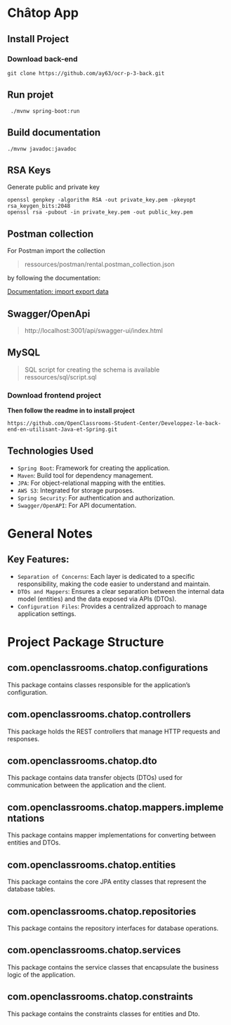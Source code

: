 # Châtop App

## Install Project
### Download back-end
```
git clone https://github.com/ay63/ocr-p-3-back.git
```
## Run projet
```
 ./mvnw spring-boot:run
```
## Build documentation
```
./mvnw javadoc:javadoc
```

## RSA Keys
Generate public and private key 
```
openssl genpkey -algorithm RSA -out private_key.pem -pkeyopt rsa_keygen_bits:2048
openssl rsa -pubout -in private_key.pem -out public_key.pem
```

## Postman collection
For Postman import the collection

> ressources/postman/rental.postman_collection.json

by following the documentation:

[Documentation: import export data ](https://learning.postman.com/docs/getting-started/importing-and-exporting-data/#importing-data-into-postman)

## Swagger/OpenApi
> http://localhost:3001/api/swagger-ui/index.html

## MySQL
> SQL script for creating the schema is available ressources/sql/script.sql


### Download frontend project
**Then follow the readme in to install project** 
```
https://github.com/OpenClassrooms-Student-Center/Developpez-le-back-end-en-utilisant-Java-et-Spring.git
```

## Technologies Used
- `Spring Boot`: Framework for creating the application.
- `Maven`: Build tool for dependency management.
- `JPA`: For object-relational mapping with the entities.
- `AWS S3`: Integrated for storage purposes.
- `Spring Security`: For authentication and authorization.
- `Swagger/OpenAPI`: For API documentation.

# General Notes
## Key Features:
- `Separation of Concerns`: Each layer is dedicated to a specific responsibility, making the code easier to understand and maintain.
- `DTOs and Mappers`: Ensures a clear separation between the internal data model (entities) and the data exposed via APIs (DTOs).
- `Configuration Files`: Provides a centralized approach to manage application settings.

# Project Package Structure

## com.openclassrooms.chatop.configurations 
This package contains classes responsible for the application’s configuration.

## com.openclassrooms.chatop.controllers
This package holds the REST controllers that manage HTTP requests and responses.

## com.openclassrooms.chatop.dto
This package contains data transfer objects (DTOs) used for communication between the application and the client.

## com.openclassrooms.chatop.mappers.implementations
This package contains mapper implementations for converting between entities and DTOs.

## com.openclassrooms.chatop.entities
This package contains the core JPA entity classes that represent the database tables.

## com.openclassrooms.chatop.repositories
This package contains the repository interfaces for database operations.

## com.openclassrooms.chatop.services
This package contains the service classes that encapsulate the business logic of the application.

## com.openclassrooms.chatop.constraints
This package contains the constraints classes for entities and Dto.
